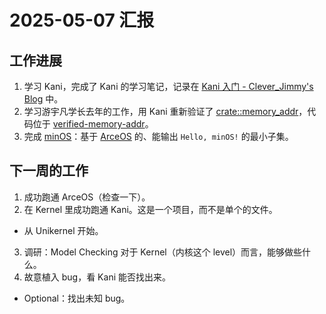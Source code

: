# 2025-05-07 汇报

## 工作进展

1. 学习 Kani，完成了 Kani 的学习笔记，记录在 [Kani 入门 - Clever_Jimmy's Blog](https://leverimmy.top/2025/04/22/An-Introduction-to-Kani) 中。
2. 学习游宇凡学长去年的工作，用 Kani 重新验证了 [crate::memory_addr](https://github.com/rcore-os/arceos/tree/dev/crates/memory_addr)，代码位于 [verified-memory-addr](../verified-memory-addr/)。
3. 完成 [minOS](../minOS/)：基于 [ArceOS](https://github.com/arceos-org/arceos) 的、能输出 `Hello, minOS!` 的最小子集。

## 下一周的工作

1. 成功跑通 ArceOS（检查一下）。
2. 在 Kernel 里成功跑通 Kani。这是一个项目，而不是单个的文件。
  - 从 Unikernel 开始。
3. 调研：Model Checking 对于 Kernel（内核这个 level）而言，能够做些什么。
4. 故意植入 bug，看 Kani 能否找出来。
  - Optional：找出未知 bug。
